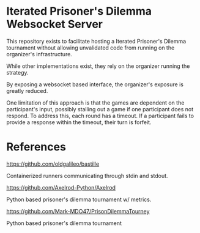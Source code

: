 # Iterated Prisoner's Dilemma Websocket Server

This repository exists to facilitate hosting a Iterated Prisoner's Dilemma tournament without allowing unvalidated code from running on the organizer's infrastructure.

While other implementations exist, they rely on the organizer running the strategy.

By exposing a websocket based interface, the organizer's exposure is greatly reduced.

One limitation of this approach is that the games are dependent on the participant's input, possibly stalling out a game if one participant does not respond.
To address this, each round has a timeout.
If a participant fails to provide a response within the timeout, their turn is forfeit.

# References

https://github.com/oldgalileo/bastille

Containerized runners communicating through stdin and stdout. 

https://github.com/Axelrod-Python/Axelrod

Python based prisoner's dilemma tournament w/ metrics.

https://github.com/Mark-MDO47/PrisonDilemmaTourney

Python based prisoner's dilemma tournament
